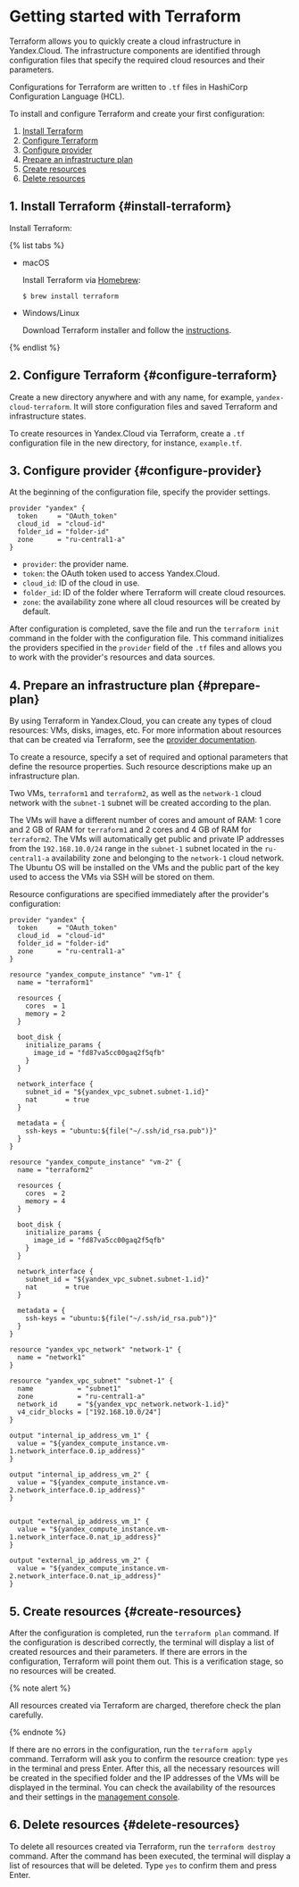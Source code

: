 # Getting started with Terraform

Terraform allows you to quickly create a cloud infrastructure in Yandex.Cloud. The infrastructure components are identified through configuration files that specify the required cloud resources and their parameters.

Configurations for Terraform are written to `.tf` files in HashiCorp Configuration Language (HCL).

To install and configure Terraform and create your first configuration:

1. [Install Terraform](#install-terraform)
1. [Configure Terraform ](#configure-terraform)
1. [Configure provider](#configure-provider)
1. [Prepare an infrastructure plan](#prepare-plan)
1. [Create resources](#create-resources)
1. [Delete resources](#delete-resources)

## 1. Install Terraform {#install-terraform}

Install Terraform:

{% list tabs %}

- macOS
  
  Install Terraform via [Homebrew](https://brew.sh):
  
  ```
  $ brew install terraform
  ```
  
- Windows/Linux
  
  Download Terraform installer and follow the [instructions](https://www.terraform.io/intro/getting-started/install.html).
  
{% endlist %}

## 2. Configure Terraform {#configure-terraform}

Create a new directory anywhere and with any name, for example, `yandex-cloud-terraform`. It will store configuration files and saved Terraform and infrastructure states.

To create resources in Yandex.Cloud via Terraform, create a `.tf` configuration file in the new directory, for instance, `example.tf`.

## 3. Configure provider {#configure-provider}

At the beginning of the configuration file, specify the provider settings.

~~~
provider "yandex" {
  token     = "OAuth_token"
  cloud_id  = "cloud-id"
  folder_id = "folder-id"
  zone      = "ru-central1-a"
}
~~~

* `provider`: the provider name.
* `token`: the OAuth token used to access Yandex.Cloud.
* `cloud_id`: ID of the cloud in use.
* `folder_id`: ID of the folder where Terraform will create cloud resources.
* `zone`: the availability zone where all cloud resources will be created by default.

After configuration is completed, save the file and run the `terraform init` command in the folder with the configuration file. This command initializes the providers specified in the `provider` field of the `.tf` files and allows you to work with the provider's resources and data sources.

## 4. Prepare an infrastructure plan {#prepare-plan}

By using Terraform in Yandex.Cloud, you can create any types of cloud resources: VMs, disks, images, etc. For more information about resources that can be created via Terraform, see the [provider documentation](https://www.terraform.io/docs/providers/yandex/index.html).

To create a resource, specify a set of required and optional parameters that define the resource properties. Such resource descriptions make up an infrastructure plan.

Two VMs, `terraform1` and `terraform2`, as well as the `network-1` cloud network with the `subnet-1` subnet will be created according to the plan.

The VMs will have a different number of cores and amount of RAM: 1 core and 2 GB of RAM for `terraform1` and 2 cores and 4 GB of RAM for `terraform2`. The VMs will automatically get public and private IP addresses from the `192.168.10.0/24` range in the `subnet-1` subnet located in the `ru-central1-a` availability zone and belonging to the `network-1` cloud network. The Ubuntu OS will be installed on the VMs and the public part of the key used to access the VMs via SSH will be stored on them.

Resource configurations are specified immediately after the provider's configuration:

~~~
provider "yandex" {
  token     = "OAuth_token"
  cloud_id  = "cloud-id"
  folder_id = "folder-id"
  zone      = "ru-central1-a"
}

resource "yandex_compute_instance" "vm-1" {
  name = "terraform1"

  resources {
    cores  = 1
    memory = 2
  }

  boot_disk {
    initialize_params {
      image_id = "fd87va5cc00gaq2f5qfb"
    }
  }

  network_interface {
    subnet_id = "${yandex_vpc_subnet.subnet-1.id}"
    nat       = true
  }

  metadata = {
    ssh-keys = "ubuntu:${file("~/.ssh/id_rsa.pub")}"
  }
}

resource "yandex_compute_instance" "vm-2" {
  name = "terraform2"

  resources {
    cores  = 2
    memory = 4
  }

  boot_disk {
    initialize_params {
      image_id = "fd87va5cc00gaq2f5qfb"
    }
  }

  network_interface {
    subnet_id = "${yandex_vpc_subnet.subnet-1.id}"
    nat       = true
  }

  metadata = {
    ssh-keys = "ubuntu:${file("~/.ssh/id_rsa.pub")}"
  }
}

resource "yandex_vpc_network" "network-1" {
  name = "network1"
}

resource "yandex_vpc_subnet" "subnet-1" {
  name           = "subnet1"
  zone           = "ru-central1-a"
  network_id     = "${yandex_vpc_network.network-1.id}"
  v4_cidr_blocks = ["192.168.10.0/24"]
}

output "internal_ip_address_vm_1" {
  value = "${yandex_compute_instance.vm-1.network_interface.0.ip_address}"
}

output "internal_ip_address_vm_2" {
  value = "${yandex_compute_instance.vm-2.network_interface.0.ip_address}"
}


output "external_ip_address_vm_1" {
  value = "${yandex_compute_instance.vm-1.network_interface.0.nat_ip_address}"
}

output "external_ip_address_vm_2" {
  value = "${yandex_compute_instance.vm-2.network_interface.0.nat_ip_address}"
}
~~~

## 5. Create resources {#create-resources}

After the configuration is completed, run the `terraform plan` command. If the configuration is described correctly, the terminal will display a list of created resources and their parameters. If there are errors in the configuration, Terraform will point them out. This is a verification stage, so no resources will be created.

{% note alert %}

All resources created via Terraform are charged, therefore check the plan carefully.

{% endnote %}

If there are no errors in the configuration, run the `terraform apply` command. Terraform will ask you to confirm the resource creation: type `yes` in the terminal and press Enter. After this, all the necessary resources will be created in the specified folder and the IP addresses of the VMs will be displayed in the terminal. You can check the availability of the resources and their settings in the [management console](https://console.cloud.yandex.com).

## 6. Delete resources {#delete-resources}

To delete all resources created via Terraform, run the `terraform destroy` command. After the command has been executed, the terminal will display a list of resources that will be deleted. Type `yes` to confirm them and press Enter.

